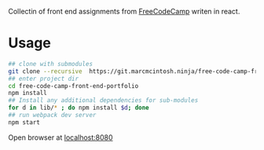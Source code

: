 
Collectin of front end assignments from [FreeCodeCamp](https://www.freecodecamp.com) writen in react.

# Usage
```bash
## clone with submodules
git clone --recursive  https://git.marcmcintosh.ninja/free-code-camp-front-end-portfolio
## enter project dir
cd free-code-camp-front-end-portfolio
npm install
## Install any additional dependencies for sub-modules
for d in lib/* ; do npm install $d; done
## run webpack dev server
npm start
```
Open browser at <localhost:8080>

